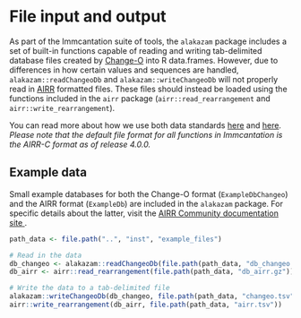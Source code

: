 # File input and output
As part of the Immcantation suite of tools, the `alakazam` package includes a set of 
built-in functions capable of reading and writing tab-delimited database files created by 
[Change-O](https://changeo.readthedocs.io/en/stable/) into R data.frames. However, due to 
differences in how certain values and sequences are handled, `alakazam::readChangeoDb` and 
`alakazam::writeChangeoDb` will not properly read in [AIRR](https://docs.airr-community.org/en/stable) 
formatted files. These files should instead be loaded using the functions included in the `airr` package 
(`airr::read_rearrangement` and `airr::write_rearrangement`).

You can read more about how we use both data standards
[here](https://immcantation.readthedocs.io/en/stable/datastandards.html) and 
[here](https://changeo.readthedocs.io/en/stable/standard.html). *Please note that the default 
file format for all functions in Immcantation is the AIRR-C format as of release 4.0.0.*

## Example data

Small example databases for both the Change-O format (`ExampleDbChangeo`) and the AIRR format (`ExampleDb`) 
are included in the `alakazam` package. For specific details about the latter, visit the 
[AIRR Community documentation site ](https://docs.airr-community.org/en/latest/datarep/rearrangements.html#fields).


```r
path_data <- file.path("..", "inst", "example_files")

# Read in the data
db_changeo <- alakazam::readChangeoDb(file.path(path_data, "db_changeo.gz"))
db_airr <- airr::read_rearrangement(file.path(path_data, "db_airr.gz"))

# Write the data to a tab-delimited file
alakazam::writeChangeoDb(db_changeo, file.path(path_data, "changeo.tsv"))
airr::write_rearrangement(db_airr, file.path(path_data, "airr.tsv"))
```
